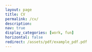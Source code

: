 ```yaml
---
layout: page
title: CV
permalink: /cv/
description: 
nav: true
display_categories: [work, fun]
horizontal: false
redirect: /assets/pdf/example_pdf.pdf
---
```


<!-- pages/CV.md -->
